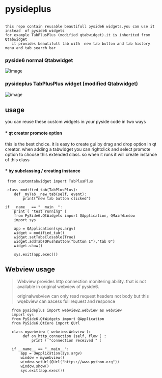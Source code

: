 # pysideplus
```

this repo contain reusable beautifull pyside6 widgets.you can use it instead  of pyside6 widgets
for example TabPlusPlus (modified qtabwidget).it is inherited from Qtabwidget
   it provides beautifull tab with  new tab button and tab history menu and tab search bar
```
### pyside6 normal Qtabwidget
![image](https://github.com/user-attachments/assets/d3fe41fa-da66-47e2-8df0-c7a688623a81)
### pysideplus  TabPlusPlus widget (modified Qtabwidget)
![image](https://github.com/user-attachments/assets/e0e72c1f-f5c9-4352-8675-cc9b793f720a)

## usage
you can reuse these custom widgets in your pyside code in two ways

#### * qt creator promote option
   
   this is the best choice. it is easy to create gui by drag and drop option in qt creator.
   when adding a tabwidget you can rightclick and select promote option to choose this extended class.
   so when it runs it will create instance of this class
   
#### * by subclassing / creating instance
   
```
 from customtabwidget import TabPlusPlus

 class modified_tab(TabPlusPlus):
    def _myTab__new_tab(self, event):
        print("new tab button clicked")

if __name__ == "__main__":
    print ( "test running" )
    from PySide6.QtWidgets import QApplication, QMainWindow
    import sys
    
    app = QApplication(sys.argv)
    widget = modified_tab()
    widget.setTabsClosable(True)
    widget.addTab(QPushButton("button 1"),"tab 0")
    widget.show()

    sys.exit(app.exec())
```


## Webview usage

> Webview provides http connection monitering ability. that is not available in original webview of pyside6.
> 
> originalwebview can only read request headers not body but this wqebview can aacess full request and responce

```
   from pysideplus import webview2.webview as webview
   import sys
   from PySide6.QtWidgets import QApplication
   from PySide6.QtCore import QUrl

   class mywebview ( webview.Webview ):
        def on_http_connection (self, flow ) :
            print ( "connection received " )

   if __name__ == "__main__":
       app = QApplication(sys.argv)
       window = mywebview()
       window.setUrl(QUrl("https://www.python.org"))
       window.show()
       sys.exit(app.exec())
```
